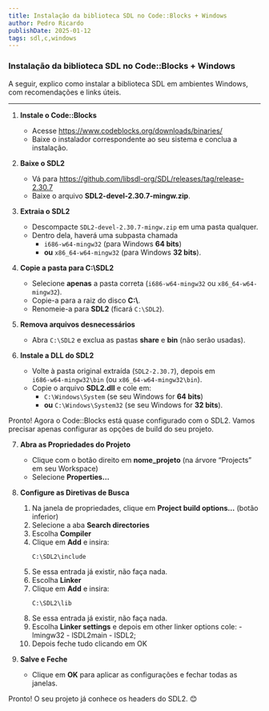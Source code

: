 ```yaml
---
title: Instalação da biblioteca SDL no Code::Blocks + Windows
author: Pedro Ricardo
publishDate: 2025-01-12
tags: sdl,c,windows
---
```


### Instalação da biblioteca SDL no Code::Blocks + Windows

A seguir, explico como instalar a biblioteca SDL em ambientes Windows, com recomendações e links úteis.

---

1. **Instale o Code::Blocks**

   - Acesse https://www.codeblocks.org/downloads/binaries/
   - Baixe o instalador correspondente ao seu sistema e conclua a instalação.

2. **Baixe o SDL2**

   - Vá para https://github.com/libsdl-org/SDL/releases/tag/release-2.30.7
   - Baixe o arquivo **SDL2-devel-2.30.7-mingw.zip**.

3. **Extraia o SDL2**

   - Descompacte `SDL2-devel-2.30.7-mingw.zip` em uma pasta qualquer.
   - Dentro dela, haverá uma subpasta chamada
     - `i686-w64-mingw32` (para Windows **64 bits**)
     - **ou** `x86_64-w64-mingw32` (para Windows **32 bits**).

4. **Copie a pasta para C:\\SDL2**

   - Selecione **apenas** a pasta correta (`i686-w64-mingw32` ou `x86_64-w64-mingw32`).
   - Copie-a para a raiz do disco **C:\\**.
   - Renomeie-a para **SDL2** (ficará `C:\SDL2`).

5. **Remova arquivos desnecessários**

   - Abra `C:\SDL2` e exclua as pastas **share** e **bin** (não serão usadas).

6. **Instale a DLL do SDL2**
   - Volte à pasta original extraída (`SDL2-2.30.7`), depois em  
     `i686-w64-mingw32\bin` (ou `x86_64-w64-mingw32\bin`).
   - Copie o arquivo **SDL2.dll** e cole em:
     - `C:\Windows\System` (se seu Windows for **64 bits**)
     - **ou** `C:\Windows\System32` (se seu Windows for **32 bits**).

Pronto! Agora o Code::Blocks está quase configurado com o SDL2.
Vamos precisar apenas configurar as opções de build do seu projeto.

7. **Abra as Propriedades do Projeto**

   - Clique com o botão direito em **nome_projeto** (na árvore “Projects” em seu Workspace)
   - Selecione **Properties…**

8. **Configure as Diretivas de Busca**

   1. Na janela de propriedades, clique em **Project build options…** (botão inferior)
   2. Selecione a aba **Search directories**
   3. Escolha **Compiler**
   4. Clique em **Add** e insira:
      ```
      C:\SDL2\include
      ```
   5. Se essa entrada já existir, não faça nada.
   6. Escolha **Linker**
   7. Clique em **Add** e insira:
      ```
      C:\SDL2\lib
      ```
   8. Se essa entrada já existir, não faça nada.
   9. Escolha **Linker settings** e depois em other linker options cole: -lmingw32 - lSDL2main - lSDL2;
   10. Depois feche tudo clicando em OK

9. **Salve e Feche**
   - Clique em **OK** para aplicar as configurações e fechar todas as janelas.

Pronto! O seu projeto já conhece os headers do SDL2. 😊
